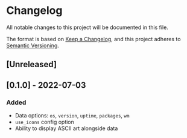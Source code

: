 # Changelog
All notable changes to this project will be documented in this file.

The format is based on [Keep a Changelog](https://keepachangelog.com/en/1.0.0/),
and this project adheres to [Semantic Versioning](https://semver.org/spec/v2.0.0.html).

## [Unreleased]

## [0.1.0] - 2022-07-03
### Added
- Data options: `os`, `version`, `uptime`, `packages`, `wm`
- `use_icons` config option
- Ability to display ASCII art alongside data
